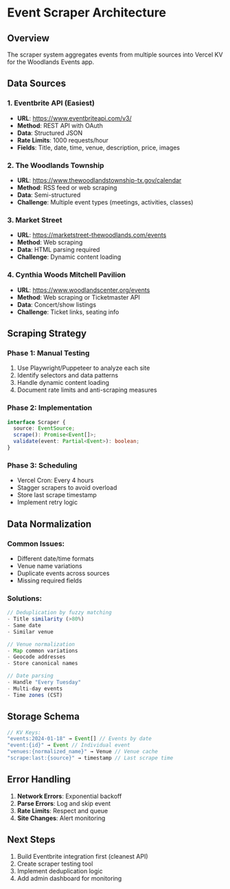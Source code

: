 # Event Scraper Architecture

## Overview
The scraper system aggregates events from multiple sources into Vercel KV for the Woodlands Events app.

## Data Sources

### 1. Eventbrite API (Easiest)
- **URL**: https://www.eventbriteapi.com/v3/
- **Method**: REST API with OAuth
- **Data**: Structured JSON
- **Rate Limits**: 1000 requests/hour
- **Fields**: Title, date, time, venue, description, price, images

### 2. The Woodlands Township
- **URL**: https://www.thewoodlandstownship-tx.gov/calendar
- **Method**: RSS feed or web scraping
- **Data**: Semi-structured
- **Challenge**: Multiple event types (meetings, activities, classes)

### 3. Market Street
- **URL**: https://marketstreet-thewoodlands.com/events
- **Method**: Web scraping
- **Data**: HTML parsing required
- **Challenge**: Dynamic content loading

### 4. Cynthia Woods Mitchell Pavilion
- **URL**: https://www.woodlandscenter.org/events
- **Method**: Web scraping or Ticketmaster API
- **Data**: Concert/show listings
- **Challenge**: Ticket links, seating info

## Scraping Strategy

### Phase 1: Manual Testing
1. Use Playwright/Puppeteer to analyze each site
2. Identify selectors and data patterns
3. Handle dynamic content loading
4. Document rate limits and anti-scraping measures

### Phase 2: Implementation
```typescript
interface Scraper {
  source: EventSource;
  scrape(): Promise<Event[]>;
  validate(event: Partial<Event>): boolean;
}
```

### Phase 3: Scheduling
- Vercel Cron: Every 4 hours
- Stagger scrapers to avoid overload
- Store last scrape timestamp
- Implement retry logic

## Data Normalization

### Common Issues:
- Different date/time formats
- Venue name variations
- Duplicate events across sources
- Missing required fields

### Solutions:
```typescript
// Deduplication by fuzzy matching
- Title similarity (>80%)
- Same date
- Similar venue

// Venue normalization
- Map common variations
- Geocode addresses
- Store canonical names

// Date parsing
- Handle "Every Tuesday"
- Multi-day events
- Time zones (CST)
```

## Storage Schema

```typescript
// KV Keys:
"events:2024-01-18" → Event[] // Events by date
"event:{id}" → Event // Individual event
"venues:{normalized_name}" → Venue // Venue cache
"scrape:last:{source}" → timestamp // Last scrape time
```

## Error Handling

1. **Network Errors**: Exponential backoff
2. **Parse Errors**: Log and skip event
3. **Rate Limits**: Respect and queue
4. **Site Changes**: Alert monitoring

## Next Steps

1. Build Eventbrite integration first (cleanest API)
2. Create scraper testing tool
3. Implement deduplication logic
4. Add admin dashboard for monitoring